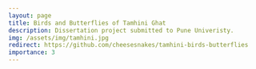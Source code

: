 ```yaml
---
layout: page
title: Birds and Butterflies of Tamhini Ghat
description: Dissertation project submitted to Pune Univeristy.
img: /assets/img/tamhini.jpg
redirect: https://github.com/cheesesnakes/tamhini-birds-butterflies
importance: 3
---
```

